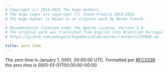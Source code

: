```yaml
---
# Copyright (c) 2013–2025 The Hugo Authors.
# The Hugo logos are copyright (c) Steve Francia 2013–2025.
# The Hugo Gopher is based on an original work by Renée French.

# Documentation licensed under the Apache License, Version 2.0.
# The original work was translated from English into Brazilian Portuguese.
# https://github.com/gohugoio/hugoDocs/blob/master/content/LICENSE.md

title: zero time
---
```


The _zero time_ is January 1, 0001, 00:00:00 UTC. Formatted per [RFC3339](https://www.rfc-editor.org/rfc/rfc3339) the _zero time_ is 0001-01-01T00:00:00-00:00.

